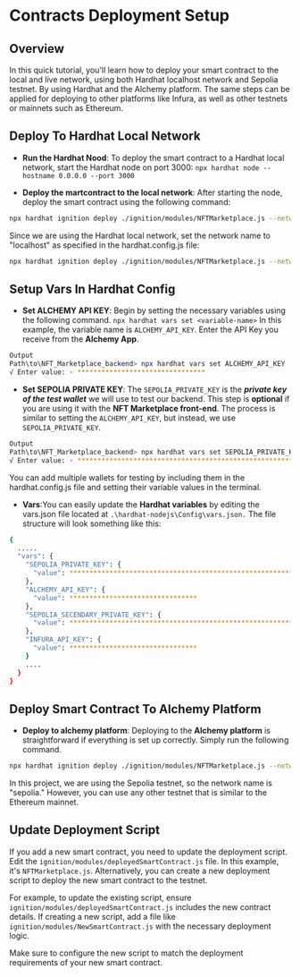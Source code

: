 # Contracts Deployment Setup


## Overview

In this quick tutorial, you'll learn how to deploy your smart contract to the local and live network, using both Hardhat localhost network and  Sepolia testnet. By using Hardhat and the Alchemy platform. The same steps can be applied for deploying to other platforms like Infura, as well as other testnets or mainnets such as Ethereum.

## Deploy To Hardhat Local Network
- **Run the Hardhat Nood**: To deploy the smart contract to a Hardhat local network, start the Hardhat node on port 3000:
  `npx hardhat node --hostname 0.0.0.0 --port 3000`

- **Deploy the martcontract to the local network**: After starting the node, deploy the smart contract using the following command:
```bash
npx hardhat ignition deploy ./ignition/modules/NFTMarketplace.js --network <network-name>
```
Since we are using the Hardhat local network, set the network name to "localhost" as specified in the hardhat.config.js file:
```bash
npx hardhat ignition deploy ./ignition/modules/NFTMarketplace.js --network localhost
```

## Setup Vars In Hardhat Config

- **Set ALCHEMY API KEY**: Begin by setting the necessary variables using the following command. 
`
npx hardhat vars set <variable-name>
`
In this example, the variable name is `ALCHEMY_API_KEY`. Enter the API Key you receive from the **Alchemy App**.

```bash
Output
Path\to\NFT_Marketplace_backend> npx hardhat vars set ALCHEMY_API_KEY
√ Enter value: · ********************************
```
- **Set SEPOLIA PRIVATE KEY**: The `SEPOLIA_PRIVATE_KEY` is the ***private key of the test wallet*** we will use to test our backend. This step is **optional** if you are using it with the **NFT Marketplace front-end**. The process is similar to setting the `ALCHEMY_API_KEY`, but instead, we use `SEPOLIA_PRIVATE_KEY`.

```bash
Output
Path\to\NFT_Marketplace_backend> npx hardhat vars set SEPOLIA_PRIVATE_KEY
√ Enter value: · ****************************************************************
```
You can add multiple wallets for testing by including them in the hardhat.config.js file and setting their variable values in the terminal.

- **Vars**:You can easily update the **Hardhat variables** by editing the vars.json file located at `.\hardhat-nodejs\Config\vars.json.` The file structure will look something like this:

```bash
{
  .....
  "vars": {
    "SEPOLIA_PRIVATE_KEY": {
      "value": ****************************************************************
    },
    "ALCHEMY_API_KEY": {
      "value": ********************************
    },
    "SEPOLIA_SECENDARY_PRIVATE_KEY": {
      "value": ****************************************************************
    },
    "INFURA_API_KEY": {
      "value": ********************************
    }
    ....
  }
}
```


## Deploy Smart Contract To Alchemy Platform


- **Deploy to alchemy platform**: Deploying to the **Alchemy platform** is straightforward if everything is set up correctly. Simply run the following command. 

```bash
npx hardhat ignition deploy ./ignition/modules/NFTMarketplace.js --network <network-name>
```
In this project, we are using the Sepolia testnet, so the network name is "sepolia." However, you can use any other testnet that is similar to the Ethereum mainnet.


## Update Deployment Script

If you add a new smart contract, you need to update the deployment script. Edit the `ignition/modules/deployedSmartContract.js` file. In this example, it's `NFTMarketplace.js`. Alternatively, you can create a new deployment script to deploy the new smart contract to the testnet.

For example, to update the existing script, ensure `ignition/modules/deployedSmartContract.js` includes the new contract details. If creating a new script, add a file like `ignition/modules/NewSmartContract.js` with the necessary deployment logic.

Make sure to configure the new script to match the deployment requirements of your new smart contract.





